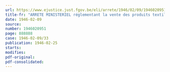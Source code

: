 ```yaml
---
url: https://www.ejustice.just.fgov.be/eli/arrete/1946/02/09/1946020951/justel
title-fr: "ARRETE MINISTERIEL réglementant la vente des produits textiles"
date: 1946-02-09
source:
number: 1946020951
page: 888888
case: 1946-02-09/33
publication: 1946-02-25
starts:
modifies:
pdf-original:
pdf-consolidated:
---
```


